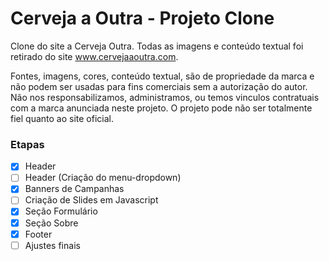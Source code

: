 # Cerveja a Outra - Projeto Clone

<p>Clone do site a Cerveja Outra. Todas as imagens e conteúdo textual foi retirado  do site <a href="http://www.cervejaaoutra.com/site/index.html" target="_blank" title="www.cervejaaoutra.com">www.cervejaaoutra.com</a>.</p>
<p>Fontes, imagens, cores, conteúdo textual, são de propriedade da marca e não podem ser usadas para fins comerciais sem a autorização do autor. Não nos responsabilizamos, administramos, ou temos vinculos contratuais com a marca anunciada neste projeto. O projeto pode não ser totalmente fiel quanto ao site oficial.</p>

### Etapas

- [x] Header
- [ ] Header (Criação do menu-dropdown)
- [x] Banners de Campanhas
- [ ] Criação de Slides em Javascript
- [x] Seção Formulário
- [x] Seção Sobre
- [x] Footer
- [ ] Ajustes finais
